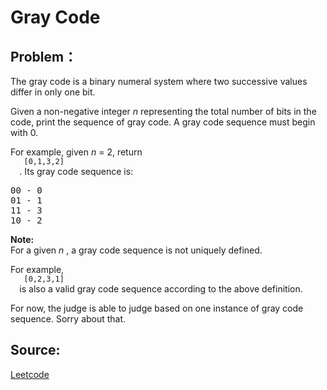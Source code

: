 # Gray Code

## Problem：

<div class="question-content">
 <p>
 </p>
 <p>
  The gray code is a binary numeral system where two successive values differ in only one bit.
 </p>
 <p>
  Given a non-negative integer
  <i>
   n
  </i>
  representing the total number of bits in the code, print the sequence of gray code. A gray code sequence must begin with 0.
 </p>
 <p>
  For example, given
  <i>
   n
  </i>
  = 2, return
  <code>
   [0,1,3,2]
  </code>
  . Its gray code sequence is:
 </p>
 <pre>
00 - 0
01 - 1
11 - 3
10 - 2
</pre>
 <p>
  <b>
   Note:
  </b>
  <br/>
  For a given
  <i>
   n
  </i>
  , a gray code sequence is not uniquely defined.
 </p>
 <p>
  For example,
  <code>
   [0,2,3,1]
  </code>
  is also a valid gray code sequence according to the above definition.
 </p>
 <p>
  For now, the judge is able to judge based on one instance of gray code sequence. Sorry about that.
 </p>
</div>


## Source:
[Leetcode](https://leetcode.com/problems/gray-code/)
